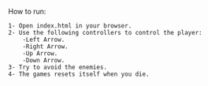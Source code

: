 How to run:

    1- Open index.html in your browser.
    2- Use the following controllers to control the player:
        -Left Arrow.
        -Right Arrow.
        -Up Arrow.
        -Down Arrow.
    3- Try to avoid the enemies.
    4- The games resets itself when you die.